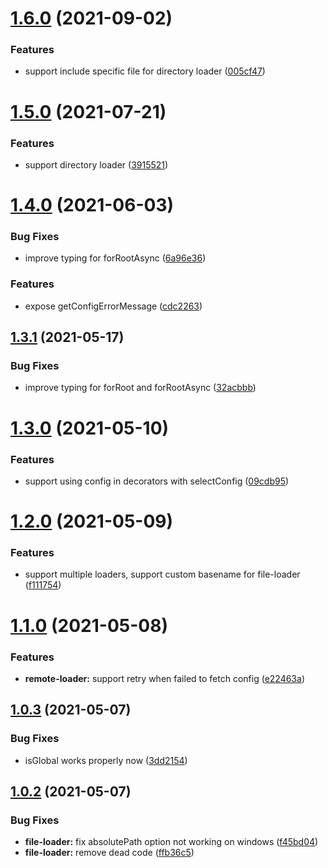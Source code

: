 # [1.6.0](https://github.com/Nikaple/nest-typed-config/compare/1.5.0...1.6.0) (2021-09-02)

### Features

- support include specific file for directory loader ([005cf47](https://github.com/Nikaple/nest-typed-config/commit/005cf475c08d13327799947251ba04810eced3d8))

# [1.5.0](https://github.com/Nikaple/nest-typed-config/compare/1.4.0...1.5.0) (2021-07-21)

### Features

- support directory loader ([3915521](https://github.com/Nikaple/nest-typed-config/commit/39155212462da375fc7bfec59861686cad27ba96))

# [1.4.0](https://github.com/Nikaple/nest-typed-config/compare/1.3.1...1.4.0) (2021-06-03)

### Bug Fixes

- improve typing for forRootAsync ([6a96e36](https://github.com/Nikaple/nest-typed-config/commit/6a96e36ebddfc5d5c9f38bc073990945195c6c6f))

### Features

- expose getConfigErrorMessage ([cdc2263](https://github.com/Nikaple/nest-typed-config/commit/cdc22635558d4f0c31b33d45024a590866298a9a))

## [1.3.1](https://github.com/Nikaple/nest-typed-config/compare/1.3.0...1.3.1) (2021-05-17)

### Bug Fixes

- improve typing for forRoot and forRootAsync ([32acbbb](https://github.com/Nikaple/nest-typed-config/commit/32acbbb576d770a9ef99785c574020fa29b6fa2d))

# [1.3.0](https://github.com/Nikaple/nest-typed-config/compare/1.2.0...1.3.0) (2021-05-10)

### Features

- support using config in decorators with selectConfig ([09cdb95](https://github.com/Nikaple/nest-typed-config/commit/09cdb955aea2ec68c0609748b50ce66381c1414c))

# [1.2.0](https://github.com/Nikaple/nest-typed-config/compare/1.1.0...1.2.0) (2021-05-09)

### Features

- support multiple loaders, support custom basename for file-loader ([f111754](https://github.com/Nikaple/nest-typed-config/commit/f111754c469475525d565fe478c67b2ca20baa6f))

# [1.1.0](https://github.com/Nikaple/nest-typed-config/compare/1.0.3...1.1.0) (2021-05-08)

### Features

- **remote-loader:** support retry when failed to fetch config ([e22463a](https://github.com/Nikaple/nest-typed-config/commit/e22463a160d0b0ba926c7466609fc10ad470bdce))

## [1.0.3](https://github.com/Nikaple/nest-typed-config/compare/1.0.2...1.0.3) (2021-05-07)

### Bug Fixes

- isGlobal works properly now ([3dd2154](https://github.com/Nikaple/nest-typed-config/commit/3dd2154d2a93e96bad79894d3dfa9fcf77e6e6bd))

## [1.0.2](https://github.com/Nikaple/nest-typed-config/compare/1.0.2...1.0.3) (2021-05-07)

### Bug Fixes

- **file-loader:** fix absolutePath option not working on windows ([f45bd04](https://github.com/Nikaple/nest-typed-config/commit/f45bd0454614c2695f14c14adfea0cae578282ac))
- **file-loader:** remove dead code ([ffb36c5](https://github.com/Nikaple/nest-typed-config/commit/ffb36c5b7b5c6b6d932ce7ef0546033bb7e0d118))
